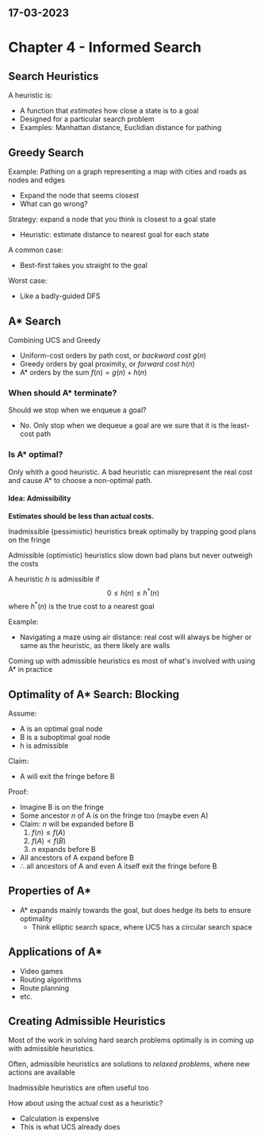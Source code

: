 17-03-2023
---
# Chapter 4 - Informed Search
## Search Heuristics
A heuristic is:
- A function that *estimates* how close a state is to a goal
- Designed for a particular search problem
- Examples: Manhattan distance, Euclidian distance for pathing

## Greedy Search
Example: Pathing on a graph representing a map with cities and roads as nodes and edges
- Expand the node that seems closest
- What can go wrong?

Strategy: expand a node that you think is closest to a goal state
- Heuristic: estimate distance to nearest goal for each state

A common case:
- Best-first takes you straight to the goal

Worst case:
- Like a badly-guided DFS

## A* Search
Combining UCS and Greedy
- Uniform-cost orders by path cost, or *backward cost* $g(n)$
- Greedy orders by goal proximity, or *forward cost* $h(n)$
- A* orders by the sum $f(n) = g(n) + h(n)$

### When should A* terminate?
Should we stop when we enqueue a goal?
- No. Only stop when we dequeue a goal are we sure that it is the least-cost path

### Is A* optimal?
Only whith a good heuristic. A bad heuristic can misrepresent the real cost and cause A* to choose a non-optimal path.

#### Idea: Admissibility
**Estimates should be less than actual costs.**

Inadmissible (pessimistic) heuristics break optimally by trapping good plans on the fringe

Admissible (optimistic) heuristics slow down bad plans but never outweigh the costs

A heuristic *h* is admissible if $$0 \le h(n) \le h^*(n)$$
where $h^*(n)$ is the true cost to a nearest goal

Example:
- Navigating a maze using air distance: real cost will always be higher or same as the heuristic, as there likely are walls

Coming up with admissible heuristics es most of what's involved with using A* in practice

## Optimality of A* Search: Blocking
Assume:
- A is an optimal goal node
- B is a suboptimal goal node
- h is admissible

Claim:
- A will exit the fringe before B

Proof:
- Imagine B is on the fringe
- Some ancestor *n* of A is on the fringe too (maybe even A)
- Claim: *n* will be expanded before B
	1. $f(n) \le f(A)$
	2. $f(A) < f(B)$
	3. *n* expands before B
- All ancestors of A expand before B
- $\therefore$ all ancestors of A and even A itself exit the fringe before B

## Properties of A*
- A* expands mainly towards the goal, but does hedge its bets to ensure optimality
	- Think elliptic search space, where UCS has a circular search space

## Applications of A*
- Video games
- Routing algorithms
- Route planning
- etc.

## Creating Admissible Heuristics
Most of the work in solving hard search problems optimally is in coming up with admissible heuristics.

Often, admissible heuristics are solutions to *relaxed problems*, where new actions are available

Inadmissible heuristics are often useful too

How about using the actual cost as a heuristic?
- Calculation is expensive
- This is what UCS already does